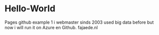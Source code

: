 # Hello-World
Pages github example 1
i webmaster sinds 2003 used big data before 
but now i will run it on Azure en Github.
fajaede.nl
